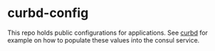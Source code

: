 # curbd-config
This repo holds public configurations for applications.
See [curbd](https://github.com/ridecharge/curbd) for example on how to populate these values into the consul service.
